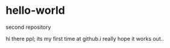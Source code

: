# hello-world
second repository

hi there ppl;
its my first time at github.i really hope it works out..

